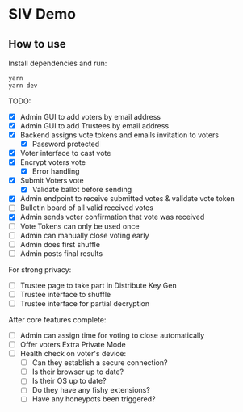 # SIV Demo

## How to use

Install dependencies and run:

```bash
yarn
yarn dev
```

TODO:

- [x] Admin GUI to add voters by email address
- [x] Admin GUI to add Trustees by email address
- [x] Backend assigns vote tokens and emails invitation to voters
  - [x] Password protected
- [x] Voter interface to cast vote
- [x] Encrypt voters vote
  - [x] Error handling
- [x] Submit Voters vote
  - [x] Validate ballot before sending
- [x] Admin endpoint to receive submitted votes & validate vote token
- [ ] Bulletin board of all valid received votes
- [x] Admin sends voter confirmation that vote was received
- [ ] Vote Tokens can only be used once
- [ ] Admin can manually close voting early
- [ ] Admin does first shuffle
- [ ] Admin posts final results

For strong privacy:

- [ ] Trustee page to take part in Distribute Key Gen
- [ ] Trustee interface to shuffle
- [ ] Trustee interface for partial decryption

After core features complete:

- [ ] Admin can assign time for voting to close automatically
- [ ] Offer voters Extra Private Mode
- [ ] Health check on voter's device:
  - [ ] Can they establish a secure connection?
  - [ ] Is their browser up to date?
  - [ ] Is their OS up to date?
  - [ ] Do they have any fishy extensions?
  - [ ] Have any honeypots been triggered?
